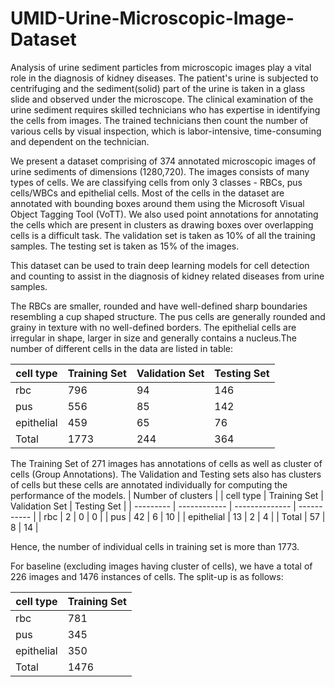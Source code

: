 # UMID-Urine-Microscopic-Image-Dataset

Analysis of urine sediment particles from microscopic images play a vital role in the diagnosis of kidney diseases. The patient's urine is subjected to centrifuging and the sediment(solid) part of the urine is taken in a glass slide and observed under the microscope. The clinical examination of the urine sediment requires skilled technicians who has expertise in identifying the cells from images. The trained technicians then count the number of various cells by visual inspection, which is labor-intensive, time-consuming and dependent on the technician.

We present a dataset comprising of 374 annotated microscopic images of urine sediments of dimensions (1280,720). The images consists of many types of cells. We are classifying cells from only 3 classes - RBCs, pus cells/WBCs and epithelial cells. Most of the cells in the dataset are annotated with bounding boxes around them using the Microsoft Visual Object Tagging Tool (VoTT). We also used point annotations for annotating the cells which are present in clusters as drawing boxes over overlapping cells is a difficult task. The validation set is taken as 10% of all the training samples. The testing set is taken as 15% of the images.  

This dataset can be used to train deep learning models for cell detection and counting to assist in the diagnosis of kidney related diseases from urine samples. 

The RBCs are smaller, rounded and have well-defined sharp boundaries resembling a cup shaped structure. The pus cells are generally rounded and grainy in texture with no well-defined borders. The epithelial cells are irregular in shape, larger in size and generally contains a nucleus.The number of different cells in the data are listed in table:

| cell type | Training Set | Validation Set | Testing Set |
| --------- | ------------ | -------------- | ----------- |
| rbc | 796 | 94 | 146 |
| pus | 556 | 85 | 142 |
| epithelial | 459 | 65 | 76 |
| Total | 1773 | 244 | 364 |

The Training Set of 271 images has annotations of cells as well as cluster of cells (Group Annotations). The Validation and Testing sets also has clusters of cells but these cells are annotated individually for computing the performance of the models.
| Number of clusters |
| cell type | Training Set | Validation Set | Testing Set |
| --------- | ------------ | -------------- | ----------- |
| rbc | 2 | 0 | 0 |
| pus | 42 | 6 | 10 |
| epithelial | 13 | 2 | 4 |
| Total | 57 | 8 | 14 |

Hence, the number of individual cells in training set is more than 1773. 

For baseline (excluding images having cluster of cells), we have a total of 226 images and 1476 instances of cells. The split-up is as follows:

| cell type | Training Set |
| --------- | ------------ |
| rbc | 781 | 
| pus | 345 | 
| epithelial | 350 | 
| Total | 1476 |
